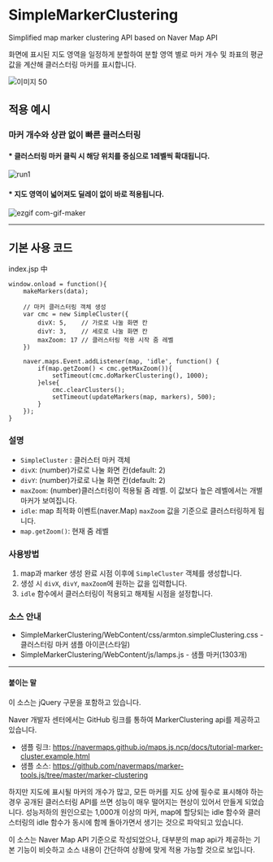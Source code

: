

# SimpleMarkerClustering
Simplified map marker clustering API based on Naver Map API

화면에 표시된 지도 영역을 일정하게 분할하여 분할 영역 별로 마커 개수 및 좌표의 평균 값을 계산해 클러스터링 마커를 표시합니다. 

![이미지 50](https://user-images.githubusercontent.com/48939257/128497904-aa6de4ef-65ce-449c-8932-3f8d0ef2c006.png)


## 적용 예시 
### 마커 개수와 상관 없이 빠른 클러스터링

#### * 클러스터링 마커 클릭 시 해당 위치를 중심으로 1레벨씩 확대됩니다. 

![run1](https://user-images.githubusercontent.com/48939257/128496094-6a87376a-ce35-46ab-9491-07abebc6a031.gif)

#### * 지도 영역이 넓어져도 딜레이 없이 바로 적용됩니다. 
![ezgif com-gif-maker](https://user-images.githubusercontent.com/48939257/128496841-e49a34c8-13d4-429c-9782-a5a65bc28095.gif)

* * *
## 기본 사용 코드
index.jsp 中
```   	
window.onload = function(){
    makeMarkers(data);
	   
    // 마커 클러스터링 객체 생성
    var cmc = new SimpleCluster({
        divX: 5,	// 가로로 나눌 화면 칸
        divY: 3,	// 세로로 나눌 화면 칸
        maxZoom: 17 // 클러스터링 적용 시작 줌 레벨
    })  
    
    naver.maps.Event.addListener(map, 'idle', function() {
        if(map.getZoom() < cmc.getMaxZoom()){
            setTimeout(cmc.doMarkerClustering(), 1000);
        }else{
            cmc.clearClusters();
            setTimeout(updateMarkers(map, markers), 500);
        }
    });
}
```

### 설명
* ```SimpleCluster``` : 클러스터 마커 객체
* ```divX```: (number)가로로 나눌 화면 칸(default: 2)
* ```divY```: (number)가로로 나눌 화면 칸(default: 2)
* ```maxZoom```: (number)클러스터링이 적용될 줌 레벨. 이 값보다 높은 레벨에서는 개별 마커가 보여집니다.
* ```idle```: map 최적화 이벤트(naver.Map) ```maxZoom``` 값을 기준으로 클러스터링하게 됩니다.
* ```map.getZoom()```: 현재 줌 레벨 

### 사용방법
1. map과 marker 생성 완료 시점 이후에 ```SimpleCluster``` 객체를 생성합니다.
2. 생성 시 ```divX```, ```divY```, ```maxZoom```에 원하는 값을 입력합니다.  
3. ```idle``` 함수에서 클러스터링이 적용되고 해제될 시점을 설정합니다. 

### 소스 안내    
* SimpleMarkerClustering/WebContent/css/armton.simpleClustering.css - 클러스터링 마커 샘플 아이콘(스타일)
* SimpleMarkerClustering/WebContent/js/lamps.js - 샘플 마커(1303개)

------------------
#### 붙이는 말

이 소스는 jQuery 구문을 포함하고 있습니다.

Naver 개발자 센터에서는 GitHub 링크를 통하여 MarkerClustering api를 제공하고 있습니다. 
- 샘플 링크: https://navermaps.github.io/maps.js.ncp/docs/tutorial-marker-cluster.example.html
- 샘플 소스: https://github.com/navermaps/marker-tools.js/tree/master/marker-clustering

하지만 지도에 표시될 마커의 개수가 많고, 모든 마커를 지도 상에 필수로 표시해야 하는 경우 
공개된 클러스터링 API를 쓰면 성능이 매우 떨어지는 현상이 있어서 만들게 되었습니다. 
성능저하의 원인으로는 1,000개 이상의 마커, map에 할당되는 idle 함수와 클러스터링의 idle 함수가 동시에 함께 돌아가면서 생기는 것으로 파악되고 있습니다. 

이 소스는 Naver Map API 기준으로 작성되었으나, 대부분의 map api가 제공하는 기본 기능이 비슷하고 소스 내용이 간단하여 상황에 맞게 적용 가능할 것으로 보입니다. 
